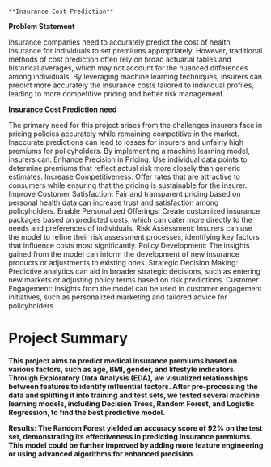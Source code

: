                                                                 **Insurance Cost Prediction**

**Problem Statement**

Insurance companies need to accurately predict the cost of health insurance for individuals to set premiums appropriately. However, traditional methods of cost prediction often rely on broad actuarial tables and historical averages, which may not account for the nuanced differences among individuals. By leveraging machine learning techniques, insurers can predict more accurately the insurance costs tailored to individual profiles, leading to more competitive pricing and better risk management.

**Insurance Cost Prediction need**

The primary need for this project arises from the challenges insurers face in pricing policies accurately while remaining competitive in the market. Inaccurate predictions can lead to losses for insurers and unfairly high premiums for policyholders. By implementing a machine learning model, insurers can:
Enhance Precision in Pricing: Use individual data points to determine premiums that reflect actual risk more closely than generic estimates.
Increase Competitiveness: Offer rates that are attractive to consumers while ensuring that the pricing is sustainable for the insurer.
Improve Customer Satisfaction: Fair and transparent pricing based on personal health data can increase trust and satisfaction among policyholders.
Enable Personalized Offerings: Create customized insurance packages based on predicted costs, which can cater more directly to the needs and preferences of individuals.
Risk Assessment: Insurers can use the model to refine their risk assessment processes, identifying key factors that influence costs most significantly.
Policy Development: The insights gained from the model can inform the development of new insurance products or adjustments to existing ones.
Strategic Decision Making: Predictive analytics can aid in broader strategic decisions, such as entering new markets or adjusting policy terms based on risk predictions.
Customer Engagement: Insights from the model can be used in customer engagement initiatives, such as personalized marketing and tailored advice for policyholders

# Project Summary
**This project aims to predict medical insurance premiums based on various factors, such as age, BMI, gender, and lifestyle indicators. Through Exploratory Data Analysis (EDA), we visualized relationships between features to identify influential factors. After pre-processing the data and splitting it into training and test sets, we tested several machine learning models, including Decision Trees, Random Forest, and Logistic Regression, to find the best predictive model.**

**Results:
The Random Forest yielded an accuracy score of 92% on the test set, demonstrating its effectiveness in predicting insurance premiums. This model could be further improved by adding more feature engineering or using advanced algorithms for enhanced precision.**
